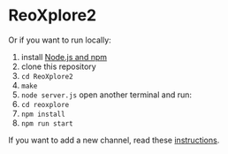 # ReoXplore2

Or if you want to run locally:
1. install [Node.js and npm](https://nodejs.org/en/)
2. clone this repository
3. `cd ReoXplore2`
4. `make`
5. `node server.js`
open another terminal and run:
6. `cd reoxplore`
7. `npm install`
8. `npm run start`

If you want to add a new channel, read these [instructions](https://github.com/frame-lab/ReoXplore2/tree/main/reoxplore/src/pub#readme).
